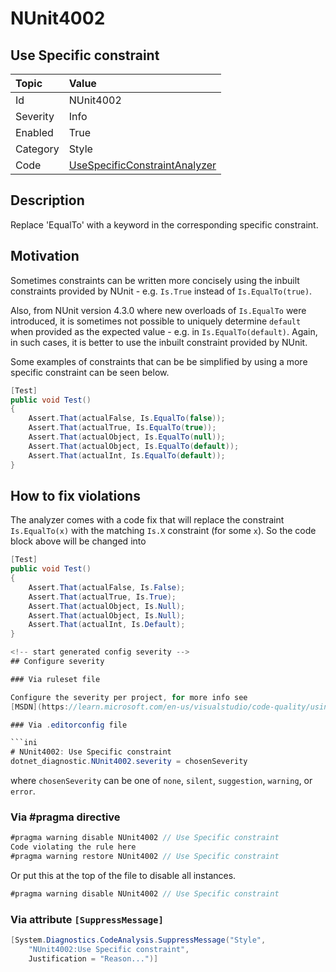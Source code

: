 # NUnit4002

## Use Specific constraint

| Topic    | Value
| :--      | :--
| Id       | NUnit4002
| Severity | Info
| Enabled  | True
| Category | Style
| Code     | [UseSpecificConstraintAnalyzer](https://github.com/nunit/nunit.analyzers/blob/master/src/nunit.analyzers/UseSpecificConstraint/UseSpecificConstraintAnalyzer.cs)

## Description

Replace 'EqualTo' with a keyword in the corresponding specific constraint.

## Motivation

Sometimes constraints can be written more concisely using the inbuilt constraints provided by NUnit -
e.g. `Is.True` instead of `Is.EqualTo(true)`.

Also, from NUnit version 4.3.0 where new overloads of `Is.EqualTo` were introduced, it is sometimes
not possible to uniquely determine `default` when provided as the expected value - e.g. in
`Is.EqualTo(default)`. Again, in such cases, it is better to use the inbuilt constraint provided by NUnit.

Some examples of constraints that can be be simplified by using a more specific constraint can be seen below.

```csharp
[Test]
public void Test()
{
    Assert.That(actualFalse, Is.EqualTo(false));
    Assert.That(actualTrue, Is.EqualTo(true));
    Assert.That(actualObject, Is.EqualTo(null));
    Assert.That(actualObject, Is.EqualTo(default));
    Assert.That(actualInt, Is.EqualTo(default));
}
```

## How to fix violations

The analyzer comes with a code fix that will replace the constraint `Is.EqualTo(x)` with
the matching `Is.X` constraint (for some `x`). So the code block above will be changed into

```csharp
[Test]
public void Test()
{
    Assert.That(actualFalse, Is.False);
    Assert.That(actualTrue, Is.True);
    Assert.That(actualObject, Is.Null);
    Assert.That(actualObject, Is.Null);
    Assert.That(actualInt, Is.Default);
}

<!-- start generated config severity -->
## Configure severity

### Via ruleset file

Configure the severity per project, for more info see
[MSDN](https://learn.microsoft.com/en-us/visualstudio/code-quality/using-rule-sets-to-group-code-analysis-rules?view=vs-2022).

### Via .editorconfig file

```ini
# NUnit4002: Use Specific constraint
dotnet_diagnostic.NUnit4002.severity = chosenSeverity
```

where `chosenSeverity` can be one of `none`, `silent`, `suggestion`, `warning`, or `error`.

### Via #pragma directive

```csharp
#pragma warning disable NUnit4002 // Use Specific constraint
Code violating the rule here
#pragma warning restore NUnit4002 // Use Specific constraint
```

Or put this at the top of the file to disable all instances.

```csharp
#pragma warning disable NUnit4002 // Use Specific constraint
```

### Via attribute `[SuppressMessage]`

```csharp
[System.Diagnostics.CodeAnalysis.SuppressMessage("Style",
    "NUnit4002:Use Specific constraint",
    Justification = "Reason...")]
```
<!-- end generated config severity -->

